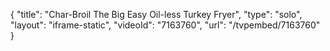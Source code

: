 {
    "title": "Char-Broil The Big Easy Oil-less Turkey Fryer",
    "type": "solo",
    "layout": "iframe-static",
    "videoId": "7163760",
    "url": "\/tvpembed\/7163760"
}